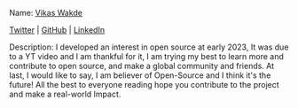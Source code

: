Name: [Vikas Wakde](https://github.com/vikaswakde)

[Twitter](https://twitter.com/vikaswakdeos) | [GitHub](https://github.com/vikaswakde) | [LinkedIn](https://linkedin.com/in/vikas-wakde-a7b1b6227/)

Description: I developed an interest in open source at early 2023,
       It was due to a YT video and I am thankful for it, 
       I am trying my best to learn more and contribute to open source, and make a global community and friends. 
       At last, I would like to say, I am believer of Open-Source and I think it's the future!
       All the best to everyone reading hope you contribute to the project and make a real-world Impact. 
